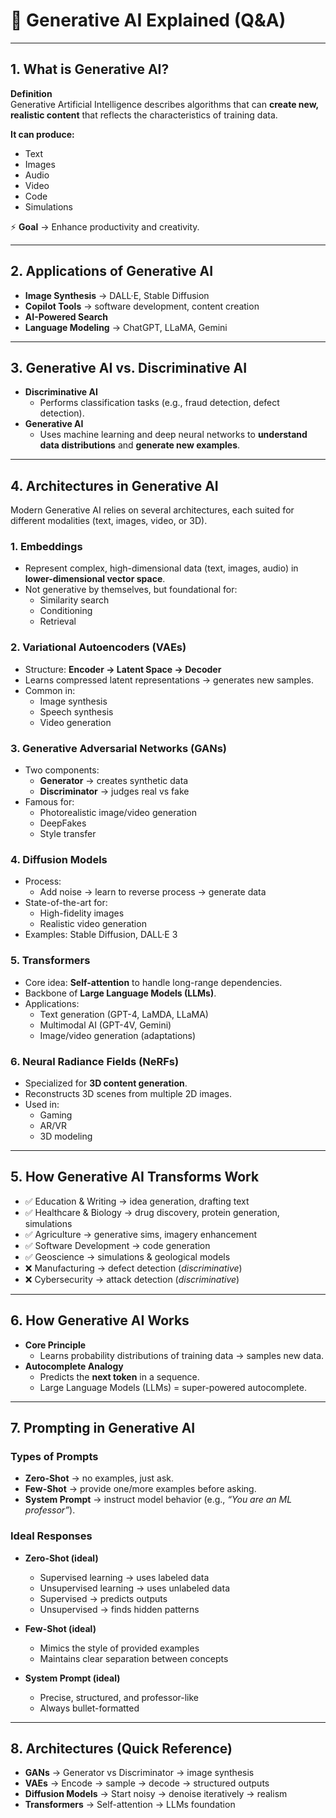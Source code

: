 # 📘 Generative AI Explained (Q&A)

---

## 1. What is Generative AI?
**Definition**  
Generative Artificial Intelligence describes algorithms that can **create new, realistic content** that reflects the characteristics of training data.

**It can produce:**
- Text
- Images
- Audio
- Video
- Code
- Simulations

⚡ **Goal** → Enhance productivity and creativity.

---

## 2. Applications of Generative AI
- **Image Synthesis** → DALL·E, Stable Diffusion
- **Copilot Tools** → software development, content creation
- **AI-Powered Search**
- **Language Modeling** → ChatGPT, LLaMA, Gemini

---

## 3. Generative AI vs. Discriminative AI
- **Discriminative AI**
  - Performs classification tasks (e.g., fraud detection, defect detection).
- **Generative AI**
  - Uses machine learning and deep neural networks to **understand data distributions** and **generate new examples**.

---

## 4. Architectures in Generative AI
Modern Generative AI relies on several architectures, each suited for different modalities (text, images, video, or 3D).

### 1. Embeddings
- Represent complex, high-dimensional data (text, images, audio) in **lower-dimensional vector space**.
- Not generative by themselves, but foundational for:
  - Similarity search
  - Conditioning
  - Retrieval

### 2. Variational Autoencoders (VAEs)
- Structure: **Encoder → Latent Space → Decoder**
- Learns compressed latent representations → generates new samples.
- Common in:
  - Image synthesis
  - Speech synthesis
  - Video generation

### 3. Generative Adversarial Networks (GANs)
- Two components:
  - **Generator** → creates synthetic data
  - **Discriminator** → judges real vs fake
- Famous for:
  - Photorealistic image/video generation
  - DeepFakes
  - Style transfer

### 4. Diffusion Models
- Process:
  - Add noise → learn to reverse process → generate data
- State-of-the-art for:
  - High-fidelity images
  - Realistic video generation
- Examples: Stable Diffusion, DALL·E 3

### 5. Transformers
- Core idea: **Self-attention** to handle long-range dependencies.
- Backbone of **Large Language Models (LLMs)**.
- Applications:
  - Text generation (GPT-4, LaMDA, LLaMA)
  - Multimodal AI (GPT-4V, Gemini)
  - Image/video generation (adaptations)

### 6. Neural Radiance Fields (NeRFs)
- Specialized for **3D content generation**.
- Reconstructs 3D scenes from multiple 2D images.
- Used in:
  - Gaming
  - AR/VR
  - 3D modeling

---

## 5. How Generative AI Transforms Work
- ✅ Education & Writing → idea generation, drafting text
- ✅ Healthcare & Biology → drug discovery, protein generation, simulations
- ✅ Agriculture → generative sims, imagery enhancement
- ✅ Software Development → code generation
- ✅ Geoscience → simulations & geological models
- ❌ Manufacturing → defect detection (*discriminative*)
- ❌ Cybersecurity → attack detection (*discriminative*)

---

## 6. How Generative AI Works
- **Core Principle**
  - Learns probability distributions of training data → samples new data.
- **Autocomplete Analogy**
  - Predicts the **next token** in a sequence.
  - Large Language Models (LLMs) = super-powered autocomplete.

---

## 7. Prompting in Generative AI
### Types of Prompts
- **Zero-Shot** → no examples, just ask.
- **Few-Shot** → provide one/more examples before asking.
- **System Prompt** → instruct model behavior (e.g., *“You are an ML professor”*).

### Ideal Responses
- **Zero-Shot (ideal)**
  - Supervised learning → uses labeled data
  - Unsupervised learning → uses unlabeled data
  - Supervised → predicts outputs
  - Unsupervised → finds hidden patterns

- **Few-Shot (ideal)**
  - Mimics the style of provided examples
  - Maintains clear separation between concepts

- **System Prompt (ideal)**
  - Precise, structured, and professor-like
  - Always bullet-formatted

---

## 8. Architectures (Quick Reference)
- **GANs** → Generator vs Discriminator → image synthesis
- **VAEs** → Encode → sample → decode → structured outputs
- **Diffusion Models** → Start noisy → denoise iteratively → realism
- **Transformers** → Self-attention → LLMs foundation
